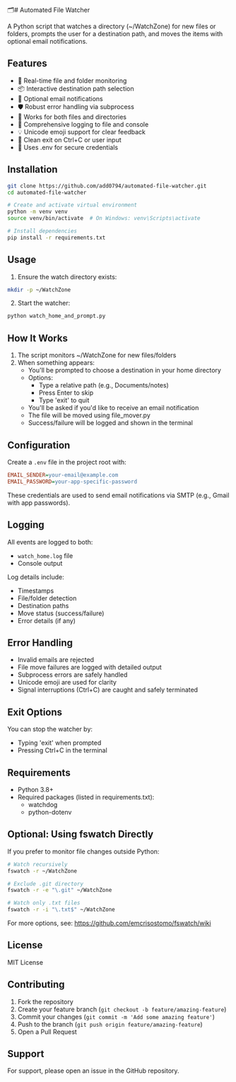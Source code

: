 🗂# Automated File Watcher

A Python script that watches a directory (~/WatchZone) for new files or folders, prompts the user for a destination path, and moves the items with optional email notifications.

## Features

- 🔄 Real-time file and folder monitoring
- 📦 Interactive destination path selection
- 📧 Optional email notifications
- 🛡️ Robust error handling via subprocess
- 📄 Works for both files and directories
- 📝 Comprehensive logging to file and console
- 💡 Unicode emoji support for clear feedback
- 🧹 Clean exit on Ctrl+C or user input
- 🔐 Uses .env for secure credentials

## Installation

```bash
git clone https://github.com/add0794/automated-file-watcher.git
cd automated-file-watcher
```

```bash
# Create and activate virtual environment
python -m venv venv
source venv/bin/activate  # On Windows: venv\Scripts\activate
```

```bash
# Install dependencies
pip install -r requirements.txt
```

## Usage

1. Ensure the watch directory exists:

```bash
mkdir -p ~/WatchZone
```

2. Start the watcher:

```bash
python watch_home_and_prompt.py
```

## How It Works

1. The script monitors ~/WatchZone for new files/folders
2. When something appears:
   - You'll be prompted to choose a destination in your home directory
   - Options:
     - Type a relative path (e.g., Documents/notes)
     - Press Enter to skip
     - Type 'exit' to quit
   - You'll be asked if you'd like to receive an email notification
   - The file will be moved using file_mover.py
   - Success/failure will be logged and shown in the terminal

## Configuration

Create a `.env` file in the project root with:

```ini
EMAIL_SENDER=your-email@example.com
EMAIL_PASSWORD=your-app-specific-password
```

These credentials are used to send email notifications via SMTP (e.g., Gmail with app passwords).

## Logging

All events are logged to both:
- `watch_home.log` file
- Console output

Log details include:
- Timestamps
- File/folder detection
- Destination paths
- Move status (success/failure)
- Error details (if any)

## Error Handling

- Invalid emails are rejected
- File move failures are logged with detailed output
- Subprocess errors are safely handled
- Unicode emoji are used for clarity
- Signal interruptions (Ctrl+C) are caught and safely terminated

## Exit Options

You can stop the watcher by:
- Typing 'exit' when prompted
- Pressing Ctrl+C in the terminal

## Requirements

- Python 3.8+
- Required packages (listed in requirements.txt):
  - watchdog
  - python-dotenv

## Optional: Using fswatch Directly

If you prefer to monitor file changes outside Python:

```bash
# Watch recursively
fswatch -r ~/WatchZone

# Exclude .git directory
fswatch -r -e "\.git" ~/WatchZone

# Watch only .txt files
fswatch -r -i "\.txt$" ~/WatchZone
```

For more options, see: https://github.com/emcrisostomo/fswatch/wiki

## License

MIT License

## Contributing

1. Fork the repository
2. Create your feature branch (`git checkout -b feature/amazing-feature`)
3. Commit your changes (`git commit -m 'Add some amazing feature'`)
4. Push to the branch (`git push origin feature/amazing-feature`)
5. Open a Pull Request

## Support

For support, please open an issue in the GitHub repository.
